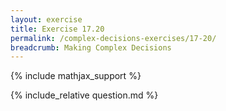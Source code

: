 ```yaml
---
layout: exercise
title: Exercise 17.20
permalink: /complex-decisions-exercises/17-20/
breadcrumb: Making Complex Decisions
---
```


{% include mathjax_support %}

<div><i class="arrow-up loader" data-chapter="complex-decisions-exercises" data-exercise="ex_20" data-rating="0"></i></div>
{% include_relative question.md %}

